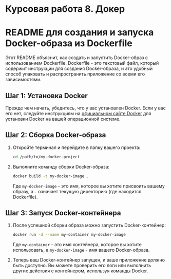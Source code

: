 # Курсовая работа 8. Докер

# README для создания и запуска Docker-образа из Dockerfile

Этот README объяснит, как создать и запустить Docker-образ с использованием Dockerfile. Dockerfile - это текстовый файл, который содержит инструкции для создания Docker-образа, и это удобный способ упаковать и распространить приложение со всеми его зависимостями.

## Шаг 1: Установка Docker

Прежде чем начать, убедитесь, что у вас установлен Docker. Если у вас его нет, следуйте инструкциям на [официальном сайте Docker](https://docs.docker.com/get-docker/) для установки Docker на вашей операционной системе.

## Шаг 2: Сборка Docker-образа

1. Откройте терминал и перейдите в папку вашего проекта:

   ```bash
   cd /path/to/my-docker-project
   ```

2. Выполните команду сборки Docker-образа:

   ```bash
   docker build -t my-docker-image .
   ```

   Где `my-docker-image` - это имя, которое вы хотите присвоить вашему образу, а `.` означает текущую директорию (где находится Dockerfile).

## Шаг 3: Запуск Docker-контейнера

1. После успешной сборки образа можно запустить Docker-контейнер:

   ```bash
   docker run -d --name my-container my-docker-image
   ```

   Где `my-container` - это имя контейнера, которое вы хотите использовать, а `my-docker-image` - имя вашего Docker-образа.

2. Теперь ваш Docker-контейнер запущен, и ваше приложение должно быть доступно. Вы можете проверить его логи или выполнить другие действия с контейнером, используя команды Docker.

